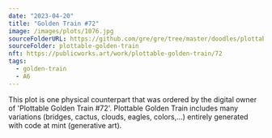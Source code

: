 ```yaml
---
date: "2023-04-20"
title: "Golden Train #72"
image: /images/plots/1076.jpg
sourceFolderURL: https://github.com/gre/gre/tree/master/doodles/plottable-golden-train
sourceFolder: plottable-golden-train
nft: https://publicworks.art/work/plottable-golden-train/72
tags:
  - golden-train
  - A6
---
```


This plot is one physical counterpart that was ordered by the digital owner of 'Plottable Golden Train #72'. 
Plottable Golden Train includes many variations (bridges, cactus, clouds, eagles, colors,...) entirely generated with code at mint (generative art).
